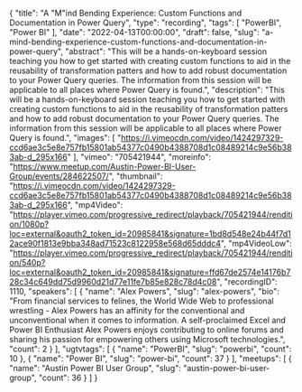 {
  "title": "A \"M\"ind Bending Experience: Custom Functions and Documentation in Power Query",
  "type": "recording",
  "tags": [
    "PowerBI",
    "Power BI"
  ],
  "date": "2022-04-13T00:00:00",
  "draft": false,
  "slug": "a-mind-bending-experience-custom-functions-and-documentation-in-power-query",
  "abstract": "This will be a hands-on-keyboard session teaching you how to get started with creating custom functions to aid in the reusability of transformation patters and how to add robust documentation to your Power Query queries. The information from this session will be applicable to all places where Power Query is found.",
  "description": "This will be a hands-on-keyboard session teaching you how to get started with creating custom functions to aid in the reusability of transformation patters and how to add robust documentation to your Power Query queries. The information from this session will be applicable to all places where Power Query is found.",
  "images": [
    "https://i.vimeocdn.com/video/1424297329-ccd6ae3c5e8e757fb15801ab54377c0490b4388708d1c08489214c9e56b383ab-d_295x166"
  ],
  "vimeo": "705421944",
  "moreinfo": "https://www.meetup.com/Austin-Power-BI-User-Group/events/284622507/",
  "thumbnail": "https://i.vimeocdn.com/video/1424297329-ccd6ae3c5e8e757fb15801ab54377c0490b4388708d1c08489214c9e56b383ab-d_295x166",
  "mp4Video": "https://player.vimeo.com/progressive_redirect/playback/705421944/rendition/1080p?loc=external&oauth2_token_id=20985841&signature=1bd8d548e24b44f7d12ace90f1813e9bba348ad71523c8122958e568d65dddc4",
  "mp4VideoLow": "https://player.vimeo.com/progressive_redirect/playback/705421944/rendition/540p?loc=external&oauth2_token_id=20985841&signature=ffd67de2574e14176b728c34c649dd75d9960d21d77e11fe7b85e828c78d4c08",
  "recordingID": 1110,
  "speakers": [
    {
      "name": "Alex Powers",
      "slug": "alex-powers",
      "bio": "From financial services to felines, the World Wide Web to professional wrestling - Alex Powers has an affinity for the conventional and unconventional when it comes to information. A self-proclaimed Excel and Power BI Enthusiast Alex Powers enjoys contributing to online forums and sharing his passion for empowering others using Microsoft technologies.",
      "count": 2
    }
  ],
  "ugtvtags": [
    {
      "name": "PowerBI",
      "slug": "powerbi",
      "count": 10
    },
    {
      "name": "Power BI",
      "slug": "power-bi",
      "count": 37
    }
  ],
  "meetups": [
    {
      "name": "Austin Power BI User Group",
      "slug": "austin-power-bi-user-group",
      "count": 36
    }
  ]
}